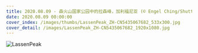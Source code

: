 ```yaml
---
title: 2020.08.09 - 森火山国家公园中的拉森峰，加利福尼亚 (© Engel Ching/Shutterstock)
date: 2020.08.09 00:00:00
cover_index: /images/thumbs/LassenPeak_ZH-CN5435067682_533x300.jpg
cover_detail: /images/LassenPeak_ZH-CN5435067682_1920x1080.jpg
---
```


![LassenPeak](/images/LassenPeak_ZH-CN5435067682_1920x1080.jpg)
